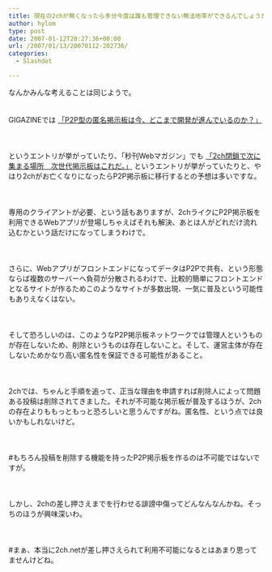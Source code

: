 ```yaml
---
title: 現在の2chが無くなったら多分今度は誰も管理できない無法地帯ができるんでしょうかね
author: hylom
type: post
date: 2007-01-12T20:27:36+00:00
url: /2007/01/13/20070112-202736/
categories:
  - Slashdot

---
```

なんかみんな考えることは同じようで。  
</br>   
GIGAZINEでは   [「P2P型の匿名掲示板は今、どこまで開発が進んでいるのか？」][1] </br>  
</br>   
というエントリが挙がっていたり、「秒刊Webマガジン」でも   [「2ch閉鎖で次に集まる場所　次世代掲示板はこれだ。」][2] というエントリが挙がっていたりと、やはり2chがお亡くなりになったらP2P掲示板に移行するとの予想は多いですな。</br>  
</br>   
専用のクライアントが必要、という話もありますが、2chライクにP2P掲示板を利用できるWebアプリが登場しちゃえばそれも解決、あとは人がどれだけ流れ込むかという話だけになってしまうわけで。</br>  
</br>   
さらに、WebアプリがフロントエンドになってデータはP2Pで共有、という形態ならば複数のサーバーへ負荷が分散されるわけで、比較的簡単にフロントエンドとなるサイトが作るためこのようなサイトが多数出現、一気に普及という可能性もありえなくはない。</br>  
</br>   
そして恐ろしいのは、このようなP2P掲示板ネットワークでは管理人というものが存在しないため、削除というものは存在しないこと。そして、運営主体が存在しないためかなり高い匿名性を保証できる可能性があること。</br>  
</br>   
2chでは、ちゃんと手順を追って、正当な理由を申請すれば削除人によって問題ある投稿は削除されてきました。それが不可能な掲示板が普及するほうが、2chの存在よりももっともっと恐ろしいと思うんですがね。匿名性、という点では良いかもしれないけど。</br>  
</br>   
#もちろん投稿を削除する機能を持ったP2P掲示板を作るのは不可能ではないですが。</br>  
</br>   
しかし、2chの差し押さえまでを行わせる誹謗中傷ってどんなんなんかね。そっちのほうが興味深いわ。</br>  
</br>   
#まぁ、本当に2ch.netが差し押さえられて利用不可能になるとはあまり思ってませんけどね。</br>  
</br>

 [1]: http://gigazine.net/index.php?/news/comments/20070112_p2p_bbs/
 [2]: http://www.yukawanet.com/daly/log/2007/01/2ch_1.html